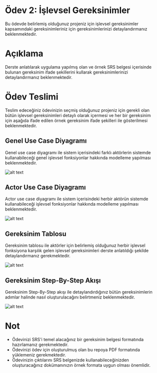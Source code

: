 # Ödev 2: İşlevsel Gereksinimler

Bu ödevde belirlemiş olduğunuz projeniz için işlevsel gereksinimler kapsamındaki gereksinimleriniz için gereksinimlerinizi detaylandırmanız beklenmektedir.

# Açıklama

Derste anlatılarak uygulama yapılmış olan ve örnek SRS belgesi içerisinde bulunan gereksinim ifade şekillerini kullarak gereksinimlerinizi detaylandırmanız beklenmektedir.

# Ödev Teslimi

Teslim edeceğiniz ödevinizin seçmiş olduğunuz projeniz için gerekli olan bütün işlevsel gereksinimleri detaylı olarak içermesi ve her bir gereksinim için aşağıda ifade edilen örnek gereksinim ifade şekilleri ile gösterilmesi beklenmektedir.

## Genel Use Case Diyagramı

Genel use case diyagramı ile sistem içerisindeki farklı aktörlerin sistemde kullanabileceği genel işlevsel fonksiyonlar hakkında modelleme yapılması beklenmektedir.

![alt text](https://github.com/EOkutan/storage/blob/main/Ekran%20g%C3%B6r%C3%BCnt%C3%BCs%C3%BC%202024-03-26%20170109.png?raw=true)

## Actor Use Case Diyagramı

Actor use case diyagramı ile sistem içerisindeki herbir aktörün sistemde kullanabileceği işlevsel fonksiyonlar hakkında modelleme yapılması beklenmektedir.

![alt text](https://github.com/EOkutan/storage/blob/main/Ekran%20g%C3%B6r%C3%BCnt%C3%BCs%C3%BC%202024-03-26%201709092.png?raw=true)

## Gereksinim Tablosu

Gereksinim tablosu ile aktörler için belirlemiş olduğunuz herbir işlevsel fonksiyona karşılık gelen işlevsel gereksinimleri derste anlatıldığı şekilde detaylandırmanız gerekmektedir.

![alt text](https://github.com/EOkutan/storage/blob/main/Ekran%20g%C3%B6r%C3%BCnt%C3%BCs%C3%BC%202024-03-26%201710233.png?raw=true)

## Gereksinim Step-By-Step Akışı

Gereksinim Step-By-Step akışı ile detaylandırdığınız bütün gereksinimlerin adımlar halinde nasıl oluşturulacağını belirtmeniz beklenmektedir.

![alt text](https://github.com/EOkutan/storage/blob/main/Ekran%20g%C3%B6r%C3%BCnt%C3%BCs%C3%BC%202024-03-26%20170815.png?raw=true)

# Not

- Ödevinizi SRS'i temel alacağınız bir gereksinim belgesi formatında hazırlamanız gerekmektedir. 
- Ödevinizi ödev için oluşturulmuş olan bu repoya PDF formatında yüklemeniz gerekmektedir.
- Ödevinizin çıktılarını SRS belgenizde kullanabileceğinizden oluşturacağınız dokümanınızın örnek formata uygun olması önemlidir.
